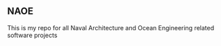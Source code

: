 ## NAOE
This is my repo for all Naval Architecture and Ocean Engineering related software projects <br />

